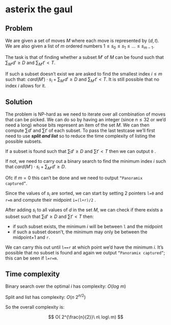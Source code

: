 # asterix the gaul

## Problem

We are given a set of moves $M$ where each move is represented by $(d, t)$. We are also given a list of $m$ ordered numbers $1 \leq s_0 \leq s_1 \leq ... \leq s_{m-1}$.

The task is that of finding whether a subset $M'$ of $M$  can be found such that $\sum_{M'} d' \geq D$ and $\sum_{M'} t' < T$.

If such a subset doesn’t exist we are asked to find the smallest index $i\leq m$ such that:
$card(M')\cdot s_i + \sum_{M'}d' \geq D$  and $\sum_{M'} t' < T$. 
It is still possible that no index $i$ allows for it.

## Solution

The problem is NP-hard as we need to iterate over all combination of moves that can be picked. We can do so by having an integer (since $n \leq 32$ or we’d need a long) whose bits represent an item of the set $M$. We can then compute $\sum d'$ and $\sum t'$ of each subset. To pass the last testcase we’ll first need to use ***split and list*** so to reduce the time complexity of listing the possible subsets.

If a subset is found such that $\sum d'  \geq D$ and $\sum t' < T$ then we can output `0` .

If not, we need to carry out a binary search to find the minimum index $i$ such that
$card(M')\cdot s_i + \sum_{M'}d' \geq D$.

Ofc if $m=0$ this can’t be done and we need to output `“Panoramix captured”`.

Since the values of $s_i$ are sorted, we can start by setting 2 pointers `l=0` and `r=m` and compute their midpoint `i=(l+r)/2` .

After adding $s_i$ to all values of $d$ in the set $M$, we can check if there exists a subset such that $\sum d'  \geq D$ and $\sum t' < T$ then:

- if such subset exists, the minimum $i$ will be between `l` and the midpoint
- if such a subset doesn’t, the minimum may only be between the midpoint+1 and `r`.

We can carry this out until `l==r` at which point we’d have the minimum $i$. It’s possible that no subset is found and again we output `“Panoramix captured”`; this can be seen if `l=r=m`.

## Time complexity

Binary search over the optimal $i$ has complexity: $O(log\ m)$

Split and list has complexity: $O(n\ 2^{n/2})$

So the overall complexity is:

$$
O( 2^{\frac{n}{2}}\ n\ log\ m)
$$